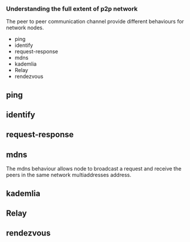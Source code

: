 ### Understanding the full extent of p2p network

The peer to peer communication channel provide different behaviours for network nodes.

- ping
- identify
- request-response
- mdns
- kademlia
- Relay
- rendezvous

## ping
## identify
## request-response
## mdns

The mdns behaviour allows node to broadcast a request and receive the peers in the same network multiaddresses address.

## kademlia
## Relay
## rendezvous